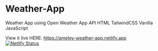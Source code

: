 # Weather-App

Weather App using Open Weather App API
HTML
TailwindCSS
Vanilla JavaScript


View it live HERE:
https://ameley-weather-app.netlify.app  
[![Netlify Status](https://api.netlify.com/api/v1/badges/5c6a6778-b81d-42ad-9487-3ade9d3423ed/deploy-status)](https://app.netlify.com/sites/ameley-weather-app/deploys)
